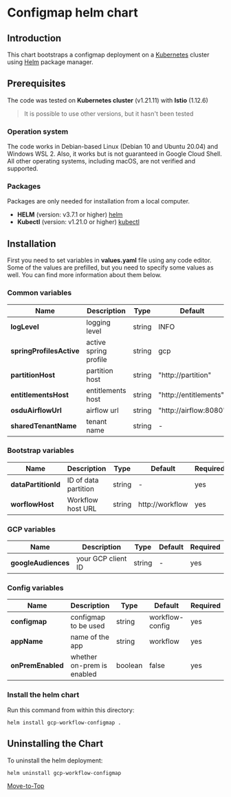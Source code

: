<!--- Configmap -->

# Configmap helm chart

## Introduction

This chart bootstraps a configmap deployment on a [Kubernetes](https://kubernetes.io) cluster using [Helm](https://helm.sh) package manager.

## Prerequisites

The code was tested on **Kubernetes cluster** (v1.21.11) with **Istio** (1.12.6)

> It is possible to use other versions, but it hasn't been tested

### Operation system

The code works in Debian-based Linux (Debian 10 and Ubuntu 20.04) and Windows WSL 2. Also, it works but is not guaranteed in Google Cloud Shell. All other operating systems, including macOS, are not verified and supported.

### Packages

Packages are only needed for installation from a local computer.

- **HELM** (version: v3.7.1 or higher) [helm](https://helm.sh/docs/intro/install/)
- **Kubectl** (version: v1.21.0 or higher) [kubectl](https://kubernetes.io/docs/tasks/tools/#kubectl)

## Installation

First you need to set variables in **values.yaml** file using any code editor. Some of the values are prefilled, but you need to specify some values as well. You can find more information about them below.

### Common variables

| Name                     | Description           | Type   | Default               | Required |
| ------------------------ | --------------------- | ------ | --------------------- | -------- |
| **logLevel**             | logging level         | string | INFO                  | yes      |
| **springProfilesActive** | active spring profile | string | gcp                   | yes      |
| **partitionHost**        | partition host        | string | "http://partition"    | yes      |
| **entitlementsHost**     | entitlements host     | string | "http://entitlements" | yes      |
| **osduAirflowUrl**       | airflow url           | string | "http://airflow:8080" | yes      |
| **sharedTenantName**     | tenant name           | string | -                     | yes      |

### Bootstrap variables

| Name                | Description          | Type   | Default          | Required |
| ------------------- | -------------------- | ------ | ---------------- | -------- |
| **dataPartitionId** | ID of data partition | string | -                | yes      |
| **worflowHost**     | Workflow host URL    | string | http://workflow | yes      |

### GCP variables

| Name                | Description        | Type   | Default | Required |
| ------------------- | ------------------ | ------ | ------- | -------- |
| **googleAudiences** | your GCP client ID | string | -       | yes      |

### Config variables

| Name              | Description                | Type    | Default         | Required |
| ----------------- | -------------------------- | ------- | --------------- | -------- |
| **configmap**     | configmap to be used       | string  | workflow-config | yes      |
| **appName**       | name of the app            | string  | workflow        | yes      |
| **onPremEnabled** | whether on-prem is enabled | boolean | false           | yes      |

### Install the helm chart

Run this command from within this directory:

```console
helm install gcp-workflow-configmap .
```

## Uninstalling the Chart

To uninstall the helm deployment:

```console
helm uninstall gcp-workflow-configmap
```

[Move-to-Top](#configmap-helm-chart)
